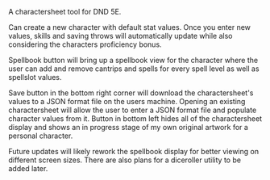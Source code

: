 A charactersheet tool for DND 5E.

Can create a new character with default stat values. Once you enter new values, skills and saving throws will automatically update while 
also considering the characters proficiency bonus.

Spellbook button will bring up a spellbook view for the character where the user can add and remove cantrips and spells for every spell level
as well as spellslot values. 

Save button in the bottom right corner will download the charactersheet's values to a JSON format file on the users machine. 
Opening an existing charactersheet will allow the user to enter a JSON format file and populate character values from it. 
Button in bottom left hides all of the charactersheet display and shows an in progress stage of my own original artwork for a personal character. 

Future updates will likely rework the spellbook display for better viewing on different screen sizes. There are also plans for a diceroller 
utility to be added later. 
